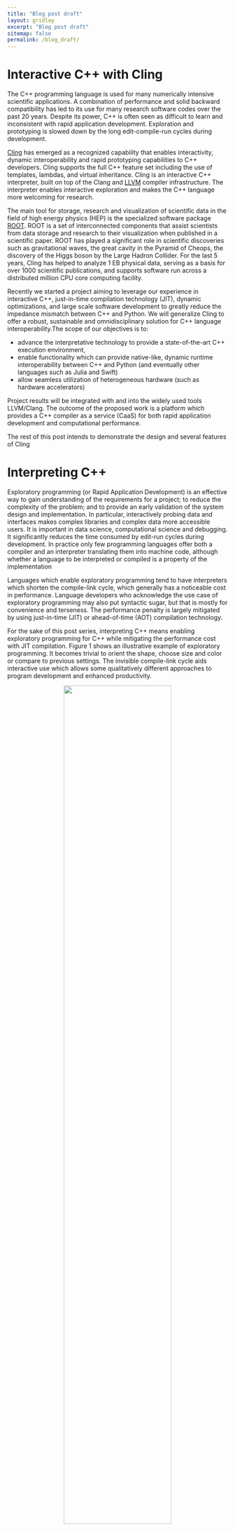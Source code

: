 ```yaml
---
title: "Blog post draft"
layout: gridlay
excerpt: "Blog post draft"
sitemap: false
permalink: /blog_draft/
---
```


<!-----
NEW: Check the "Suppress top comment" option to remove this info from the output.

Conversion time: 5.296 seconds.


Using this Markdown file:

1. Paste this output into your source file.
2. See the notes and action items below regarding this conversion run.
3. Check the rendered output (headings, lists, code blocks, tables) for proper
   formatting and use a linkchecker before you publish this page.

Conversion notes:

* Docs to Markdown version 1.0β29
* Thu Oct 29 2020 05:48:47 GMT-0700 (PDT)
* Source doc: Copy of Cling -- Beyond just Interpreting C++
* Tables are currently converted to HTML tables.
* This document has images: check for >>>>>  gd2md-html alert:  inline image link in generated source and store images to your server. NOTE: Images in exported zip file from Google Docs may not appear in  the same order as they do in your doc. Please check the images!


WARNING:
You have 12 H1 headings. You may want to use the "H1 -> H2" option to demote all headings by one level.

----->

# Interactive C++ with Cling

The C++ programming language is used for many numerically intensive scientific applications. A combination of performance and solid backward compatibility has led to its use for many research software codes over the past 20 years. Despite its power, C++ is often seen as difficult to learn and inconsistent with rapid application development. Exploration and prototyping is slowed down by the long edit-compile-run cycles during development.

[Cling](https://github.com/root-project/cling/) has emerged as a recognized capability that enables interactivity, dynamic interoperability and rapid prototyping capabilities to C++ developers. Cling supports the full C++ feature set including the use of templates, lambdas, and virtual inheritance. Cling is an interactive C++ interpreter, built on top of the Clang and [LLVM](llvm.org) compiler infrastructure. The interpreter enables interactive exploration and makes the C++ language more welcoming for research.

The main tool for storage, research and visualization of scientific data in the field of high energy physics (HEP) is the specialized software package [ROOT](root.cern/). ROOT is a set of interconnected components that assist scientists from data storage and research to their visualization when published in a scientific paper. ROOT has played a significant role in scientific discoveries such as gravitational waves, the great cavity in the Pyramid of Cheops, the discovery of the Higgs boson by the Large Hadron Collider. For the last 5 years, Cling has helped to analyze 1 EB physical data, serving as a basis for over 1000 scientific publications, and supports software run across a distributed million CPU core computing facility. 

Recently we started a project aiming to leverage our experience in interactive C++, just-in-time compilation technology (JIT), dynamic optimizations, and large scale software development to greatly reduce the impedance mismatch between C++ and Python. We will generalize Cling to offer a robust, sustainable and omnidisciplinary solution for C++ language interoperability.The scope of our objectives is to:



*   advance the interpretative technology to provide a state-of-the-art C++ execution environment,
*   enable functionality which can provide native-like, dynamic runtime interoperability between C++ and Python (and eventually other languages such as Julia and Swift)
*   allow seamless utilization of heterogeneous hardware (such as hardware accelerators)

Project results will be integrated with and into the widely used tools LLVM/Clang. The outcome of the proposed work is a platform which provides a C++ compiler as a service (CaaS) for both rapid application development and computational performance.

The rest of this post intends to demonstrate the design and several features of Cling 


# Interpreting C++

Exploratory programming (or Rapid Application Development) is an effective way to gain understanding of the requirements for a project; to reduce the complexity of the problem; and to provide an early validation of the system design and implementation. In particular, interactively probing data and interfaces makes complex libraries and complex data more accessible users. It is important in data science, computational science and debugging. It significantly reduces the time consumed by edit-run cycles during development. In practice only few programming languages offer both a compiler and an interpreter translating them into machine code, although whether a language to be interpreted or compiled is a property of the implementation

Languages which enable exploratory programming tend to have interpreters which shorten the compile-link cycle, which generally has a noticeable cost  in performance. Language developers who acknowledge the use case of exploratory programming may also put syntactic sugar, but that is mostly for convenience and terseness. The performance penalty is largely mitigated by using just-in-time (JIT) or ahead-of-time (AOT) compilation technology.

For the sake of this post series, interpreting C++ means enabling exploratory programming for C++ while mitigating the performance cost with JIT compilation. Figure 1 shows an illustrative example of exploratory programming. It becomes trivial to orient the shape, choose size and color or compare to previous settings. The invisible compile-link cycle aids interactive use which allows some qualitatively different approaches to program development and enhanced productivity.

<p align="center">
<img src="/images/blog/figure1.gif" width="70%"><br />

<!--- ![alt_text](/images/blog/figure1.gif "image_tooltip") --->


Figure 1. Interactive OpenGL Demo. </p>


## Design principles



*   Do not pay for what you do not use -- do not penalize users typing syntactically and semantically correct C++. This makes the implementability of error recovery much harder. The interactive C++ transformations are only done when necessary and can be disabled. 
*   Reuse Clang & LLVM at (almost) any cost -- reuse what is available in LLVM, exorbitantly. If a feature is not available, then try finding a minimalistic way to implement it and propose it for a review to the llvm community. Otherwise find the minimal patch, even at the cost of misusing API, which satisfies the requirements.
*   Continuous feature delivery -- focus on a minimal feature, its integration in the main use-case (ROOT), deployment in production, repeat. 
*   Library design -- allow to be used as a library from third party frameworks.
*   Learn and evolve -- experiment with user experience. There is no formal specification or consensus on overall user experience. Apply lessons learned from the legacy from CINT.


## Architecture

Cling accepts partial input and ensures that the compiler remains active. It includes an API providing access to the properties of recently compiled chunks of code that can be post-processed. Cling orchestrates the existing LLVM and Clang infrastructure following a data flow described in Figure 2.

<p align="center">
<img src="/images/blog/figure2.png" width="70%"><br />

Figure 2. Information flow in Cling </p>

The tool controls the input infrastructure by interactive prompt or by an interface allowing the incremental processing of input (➀). Then it sends the input to the underlying clang library for compilation (➁). Clang compiles the input, possibly wrapped into a function, into an AST (➂). When necessary the AST can be further transformed in order to attach specific behavior (➃). For example, reporting execution results, or other interpreter-related features. Once the high-level AST representation is ready, it is sent for lowering to an LLVM-specific assembly format, the LLVM IR (➄). The LLVM IR is the input format for LLVM’s just-in-time compilation infrastructure. Cling instructs the JIT to run specified functions ( ➅ ), translating them into machine code (MC) targeting the underlying device architecture (eg. Intel x86 or NVPTX) (➆,➇).

The C++ standard is developed towards compilers and does not cover interactive use well. Execution of statements on the global scope, reporting execution results, and entity redefinitions are the three most important features when it comes to user friendliness. Long running interpreter sessions are prone to typing errors and make flawless error recovery essential. More advanced use-cases require extra flexibility at runtime and lookup rules extensions aiding eval-style programming. Efficient watermark-based code removal is important when C++ is used as scripting language.


## Execution of statements

Cling processes C++ incrementally. Incremental input consists of one or multiple C++ statements. C++ does not allow expressions in the global scope.


```
[cling] std::vector<int> v = {1,2,3,4,5}; v[0]++;
[cling] std::cout << "v[0]=" << v[0] <<"\n";
v[0]=2
```


Instead, Cling moves each input into a unique wrapper function. Eg:


```
void __unique_1 () { std::vector<int> v = {1,2,3,4,5};v[0]++;; } // #1
void __unique_2 () { std::cout << "v[0]=" << v[0] <<"\n";; } // #2
```


After the clang AST is built, cling detects that wrapper #1 contains a declaration and moves the declaration's AST node to the global scope, such that `v` can be referenced by subsequent inputs. Wrapper #2 contains a statement and is executed as is. After transformations the example becomes:


```
std::vector<int> v = {1,2,3,4,5};
void __unique_1 () { v[0]++;; }
void __unique_2 () { std::cout << "v[0]=" << v[0] <<"\n";; }
```



## Reporting execution results

An integral part of interactivity is printing expression values. Typing printf each time is laborious and does not naturally include object type information. Instead, omitting the semicolon of the last statement of the input tells Cling to report the expression result. When wrapping the input, Cling textually attaches a semicolon to the end of it. If an execution report is requested the corresponding wrapper AST does not contain a _NullStmt_ (modelling extra semicolons).


```
[cling] std::vector<int> v = {1,2,3,4,5} // Note the missing semicolon
(std::vector<int> &) { 1, 2, 3, 4, 5 }
```


A transformation injects extra code depending on the properties of the particular entity such as if it is copyable, if it is a wrapper temporary or an array. Cling can report information about non-copyable or temporary objects by providing a ‘managed’ storage. The managed storage (_cling::Value_) is also used for exchanging values between interpreted and compiled code in embedded setup.


## Entity Redefinition

Variable redefinition is an important scripting feature. It is also essential for notebook-based C++ as each cell is a somewhat separate computation. 


```
[cling]$ #include <string>
[cling]$ std::string v
(std::string &) ""
[cling]$ #include <vector>
[cling]$ std::vector<int> v
input_line_7:2:19: error: redefinition of 'v' with a different type: 'std::vector<int>' vs 'std::string' (aka 'basic_string<char, char_traits<char>,
  	allocator<char> >')
 std::vector<int> v
              	^
input_line_4:2:14: note: previous definition is here
 std::string v
         	 ^
```


C++ does not support redefinitions of entities. Cling implements the feature using inline namespaces and rewires clang lookup rules to give higher priority to more recent declarations. The full description of this feature was published as a conference paper on CC 2020 (ACM conference on Compiler Construction). You can find the publication [here](https://doi.org/10.1145/3377555.3377901).


```
[cling]$ #include "cling/Interpreter/Interpreter.h"
[cling]$ gCling->allowRedefinition()
[cling]$ #include <vector>
[cling]$ std::vector<int> v
(std::vector<int> &) {}
[cling]$ #include <string>
[cling]$ std::string v
(std::string &) ""
```



## Invalid Code. Error Recovery

When used in interactive mode, invalid C++ does not terminate the session. Instead invalid code is discarded. Underlying clang keeps the invalid AST nodes in its internal data structures for better error diagnostics and recovery, expecting the process will end shortly after issuing the diagnostics. This particular example is more challenging because it first contains both valid and invalid constructs. The error recovery should undo a significant amount of changes in internal structures such as the name lookup and the AST. Cling is used in many high-performance environments; using checkpointing is not a viable option as it introduces overhead for correct code.


```
[cling]$ std::vector<int> v; v[0].error_here;
```


In order to handle the example, Cling models the incremental input into a _Transaction_. A transaction represents the delta of the changes of internal data structures of clang. Cling listens to events coming from various Clang callbacks such as declaration creation, deserialization and macro definition. This information is sufficient to undo the changes and continue with a valid state. The implementation is very intricate and in many cases requires extra work depending on the input declaration kinds.

Cling also protects against null pointer dereferences via a code transformation, avoiding a session crash.


```
[cling]$ int *p = nullptr; *p
input_line_3:2:21: warning: null passed to a callee that requires a non-null argument [-Wnonnull]
 int *p = nullptr; *p
                	  ^
[cling]$
```



## Code Removal

Incremental, interactive C++ assumes long lived sessions where not only syntax error can happen but also semantic ones. That poses one level of extra complexity if we want to re-execute the same code with minor adjustments.


```
[cling]$ .L Adder.h // #1, similar to #include "Adder.h"
[cling]$ Add(3, 1) // int Add(int a, int b) {return a - b; }
(int) 2
[cling]$ .U Adder.h // reverts the state prior to #1
[cling]$ .L Adder.h
[cling]$ Add(3, 1) // int Add(int a, int b) {return a + b; }
(int) 4
```


In the example, we include a header file with the _.L_ meta command; “uninclude” it with _.U_ and “reinclude” it with _.L_ to re-read the modified file. Unlike in the error recovery case, Cling cannot fence the machine code lowering infrastructure and needs to undo state changes in clang CodeGen and the llvm JIT and machine code infrastructure. The implementation of this feature requires expertise in a big portion of the LLVM toolchain.


# Conclusion

Cling has been one of the systems enabling interactive C++ for more than decade. Cling’s extensibility and fast prototyping features is of fundamental importance for researchers in  high-energy physics, and an enabler for many of the technologies that they rely on. Cling has several unique features tailored to the challenges which comes with incremental C++. The implementation of error recovery and code unloading still has rough edges and it is being improved constantly.

In the next blog post we will focus on interactive C++ for Data Science; Eval-Style Programming; Interactive CUDA; and C++ in notebooks.

You can find out more about our activities at https://root.cern and https://compiler-research.org


# Interactive C++ for Data Science

In our previous blog post “Interactive C++ with Cling” we mentioned that exploratory programming is an effective way to reduce the complexity of the problem. In particular, interactively probing data and interfaces makes complex libraries and complex data more accessible users.

The main tool for storage, research and visualization of scientific data in the field of high energy physics (HEP) is the specialized software package [ROOT](http://root.cern/). ROOT is a set of interconnected components that assist scientists from data storage and research to their visualization when published in a scientific paper. ROOT has played a significant role in scientific discoveries such as gravitational waves, the great cavity in the Pyramid of Cheops, the discovery of the Higgs boson by the Large Hadron Collider. For the last 5 years, Cling has helped to analyze 1 EB physical data, serving as a basis for over 1000 scientific publications, and supports software run across a distributed million CPU core computing facility.

ROOT uses Cling as a reflection information service for data serialization. The C++ objects are stored in a binary format, vertically. The content of a loaded data file is made available to the users and C++ objects become a first class citizen.

FIXME: Make a smoother transition

[Jupyter Notebook](https://jupyter-notebook.readthedocs.io/en/stable/notebook.html) became the standard way for data analysts to explore ideas. The notebook extends the console-based approach to interactive computing in a qualitatively new direction, providing a web-based application suitable for capturing the whole computation process: developing, documenting, and executing code, as well as communicating the results.

This rest of this blog post intends to demonstrate Cling’s features at scale; projects related to Cling; and show interactive C++/CUDA.


## Eval-style Programming

A Cling object can access itself through its runtime. The example creates a `cling::Value` to store the execution result of the incremented variable _i_. That mechanism can be used further to support dynamic scopes extending the name lookup at runtime.


```
[cling]$ int i = 1;
[cling]$ cling::Value V;
[cling]$ gCling->evaluate("++i", V);
[cling]$ ++i
(int) 3
[cling]$ V
(cling::Value &) boxes [(int) 2]
```


We use this in HEP to make it easy to inspect and use C++ objects stored by ROOT. Cling enables ROOT to inject available object names into the name lookup when a file is opened:


```
[root] ntuple->GetTitle()
error: use of undeclared identifier 'ntuple'
[root] TFile::Open("tutorials/hsimple.root"); ntuple->GetTitle() // #1
(const char *) "Demo ntuple"
[root] gFile->ls();
TFile**   	 tutorials/hsimple.root    Demo ROOT file with histograms
 TFile*   	 tutorials/hsimple.root    Demo ROOT file with histograms
  OBJ: TH1F    hpx    This is the px distribution : 0 at: 0x7fadbb84e390
  OBJ: TNtuple    ntuple    Demo ntuple : 0 at: 0x7fadbb93a890
  KEY: TH1F    hpx;1    This is the px distribution
  [...]
  KEY: TNtuple    ntuple;1    Demo ntuple
[root] hpx->Draw()
```


Figure 3. Interactive plot of the _px_ distribution read from a root file.

The ROOT framework injects additional names to the name lookup on two stages. First, it builds an invalid AST by marking the occurrence of _ntuple_ (#1), then it is transformed into <code>gCling->EvaluateT&lt;/*<strong>return</strong> type*/<strong>void</strong>>("ntuple->GetTitle()", <em>/*context*/</em>); </code>On the next stage, at runtime, ROOT opens the file, reads its preambule and injects the names via the external name lookup facility in clang. The transformation becomes more complex if <em>ntuple->GetTitle()</em> takes arguments. 


# C++ in Notebooks

**_Author: Sylvain Corlay, QuantStack_**

The Jupyter Notebook technology allows users to create and share documents that contain live code, equations, visualizations and narrative text. It enables data scientists to easily exchange ideas or collaborate by sharing their analyses in a straight-forward and reproducible way. Language agnosticism is a key design principle for the Jupyter project, and the Jupyter frontend communicates with the kernel (the part of the infrastructure that runs the code) through a well-specified protocol. Kernels have been developed for dozens of programming languages, such as R, Julia, Python, Fortran (through the LLVM-based LFortran project).

Jupyter's official C++ kernel relies on [Xeus](https://github.com/jupyter-xeus/xeus), a C++ implementation of the kernel protocol, and Cling. An advantage of using a reference implementation for the kernel protocol is that a lot of features come for free, such as rich mime type display, interactive widgets, auto-complete, and much more.

Rich mime-type rendering for user-defined types can be specified by providing an overload of mime_bundle_repr for the said type, which is picked up by argument dependent lookup.




![alt_text](/images/blog/figure3.png "image_tooltip")
 \
Inline rendering of images in JupyterLab for a user-defined image type.

Possibilities with rich mime type rendering are endless, such as rich display of dataframes with HTML tables, or even mime types that are rendered in the front-end with JavaScript extensions. 

Xeus-cling comes along with an implementation of the Jupyter widgets protocol which makes an advanced use of such rich mime type rendering and enables bidirectional communication with the backend.


![alt_text](/images/blog/figure4.png "image_tooltip")


Interactive widgets in the JupyterLab with the C++ kernel.

More complex widget libraries have been enabled through this framework like [xleaflet](https://github.com/jupyter-xeus/xleaflet).



![alt_text](/images/blog/figure5.gif "image_tooltip")


Interactive GIS in C++ in JupyterLab with xleaflet

Other features include rich HTML help for the standard library and third-party packages:





![alt_text](/images/blog/figure6.gif "image_tooltip")
 \
Accessing cppreference for std::vector from JupyterLab by typing `?std::vector`

The Xeus and Xeus-cling kernels were recently incorporated as subprojects to Jupyter, and are governed by its code of conduct and general governance.

Planned future developments for the xeus-cling kernel include



*   Adding support for the Jupyter console interface, through an implementation of the Jupyter “is_complete” message, currently lacking.
*   Adding support for cling “dot commands” as Jupyter magics.
*   Supporting the new debugger protocol that was recently added to the Jupyter kernel protocol, which will enable the use of the JupyterLab visual debugger with the C++ kernel.

Another tool that brings interactive plotting features to xeus-cling is _xvega_. Xvega, which is at an early stage of development, produces vega charts that can be displayed in the notebook.





![alt_text](/images/blog/figure7.png "image_tooltip")
 \
The xvega plotting library in the xeus-cling kernel


# CUDA C++

**_Author: Simeon Ehrig, HZDR_**

The Cling CUDA extension brings the workflows of interactive C++ to GPUs without losing performance and compatibility to existing software. To execute CUDA C++ Code, Cling activates an extension in the compiler frontend to understand the CUDA C++ dialect and creates a second compiler instance that compiles the code for the GPU.





![alt_text](/images/blog/figure8.png "image_tooltip")


Like the normal C++ mode, the CUDA C++ mode uses AST transformation to enable interactive CUDA C++ or special features as the Cling print system. In contrast to the normal Cling compiler pipeline used for the host code, the device compiler pipeline does not use all the transformations of the host pipeline. Therefore, the device pipeline has some special transformation.


```
[cling] #include <iostream>
[cling] #include <cublas_v2.h>
[cling] #pragma cling(load "libcublas.so") // link a shared library
// set parameters
// allocate memory
// ...
[cling] __global__ void init(float *matrix, int size){
[cling] ?   int x = blockIdx.x * blockDim.x + threadIdx.x;
[cling] ?   if (x < size)
[cling] ? 	matrix[x] = x;
[cling] ?   }
[cling]
[cling] // launching a function direct in the global space
[cling] init<<<blocks, threads>>>(d_A, dim*dim);
[cling] init<<<blocks, threads>>>(d_B, dim*dim);
[cling]
[cling] cublasSgemm(handle, CUBLAS_OP_N, CUBLAS_OP_N, dim, dim, dim, &alpha, d_A, dim, d_B, dim, &beta, d_C, dim);
[cling] cublasGetVector(dim*dim, sizeof(h_C[0]), d_C, 1, h_C, 1);
[cling] cudaGetLastError()
(cudaError_t) (cudaError::cudaSuccess) : (unsigned int) 0
```


Like the normal C++ mode, the CUDA mode can be used in a Jupyter Notebook.




![alt_text](/images/blog/figure9.png "image_tooltip")


A special property of Cling in CUDA mode is that the Cling application becomes a normal CUDA application at the time of the first CUDA API call. This enables the CUDA SDK with Cling. For example, you can use the CUDA profiler `nvprof ./cling -xcuda` to profile your interactive application.

Planned future developments for the CUDA mode include



*   Supporting of the complete current CUDA API
*   Redefining CUDA Kernels
*   Supporting other GPU SDK's like HIP (AMD) and SYCL (Intel)


# Conclusion

TODO:


# Cling -- Beyond just Interpreting C++


# Template Instantiation on Demand

Cling implements a facility, LookupHelper, takes a (perhaps qualified) C++ code and checks if a declaration with that qualified name already exists. For instance:


```
[cling] struct S{};
[cling] cling::LookupHelper& LH = gCling->getLookupHelper()
(cling::LookupHelper &) @0x7fcba3c0bfc0
[cling] auto D = LH.findScope("std::vector<S>",
				 cling::LookupHelper::DiagSetting::NoDiagnostics)
(const clang::Decl *) 0x1216bdcd8
[cling] D->getDeclKindName()
(const char *) "ClassTemplateSpecialization"
```


In the particular case, _findScope_ instantiates the template and returns its clang AST representation. Template instantiation on demand addresses the common library problem of template combinatorial explosion. Template instantiation on demand and conversion of textual qualified C++ names into entity meta information has proven to be a very powerful mechanism aiding data serialization and language interoperability.


# Language Interop on Demand

**_Author: Wim Lavrijsen, LBL_**

An example is cppyy ([https://cppyy.readthedocs.io/](https://cppyy.readthedocs.io/)), which provides automatic Python bindings, at run-time, to C++ code through Cling. Python is itself a dynamic language executed by an interpreter, thus making the interaction with C++ code more natural when intermediated by Cling. Examples include run-time template instantiations, function (pointer) callbacks, cross-language inheritance, automatic downcasting, and exception mapping. Many advanced C++ features such as placement new, multiple virtual inheritance, variadic templates, etc., etc., are naturally resolved by the LookupHelper.

cppyy achieves high performance through an all-lazy approach to run-time bindings construction and specializations of common cases through run-time reflection. As such, it has a much lower call overhead than e.g. pybind11, and looping over a std::vector through cppyy is faster than looping over a numpy array of the same type. Taking it a step further, its implementation for PyPy, a fully compatible Python interpreter sporting at tracing JIT (https://pypy.org), can in many cases provide native access to C++ code in PyPy’s JIT, including overload resolution and JIT hints that allow for aggressive optimizations.

Thanks to Cling’s run-time reflection, cppyy makes maintaining a large software stack simpler: except for cppyy's own python-interpreter binding, it does not have any compiled code that is Python-dependent. I.e., cppyy-based extension modules require no recompilation when switching Python versions (or even when switching between the CPython and PyPy interpreters, say).

cppyy is used in several large code bases in physics, chemistry, mathematics, and biology. It is readily installable through pip from PyPI ([https://pypi.org/project/cppyy/](https://pypi.org/project/cppyy/)) and through conda (https://anaconda.org/conda-forge/cppyy).


# Interpreter/Compiler as a Service

The design of Cling, just like Clang, allows it to be used as a library. In the next example we show how to incorporate libCling in a C++ program. Cling can be used on-demand, as a service, to compile, modify or describe C++ code. The example program shows several ways how compiled and interpreted C++ can interact:



*   _callCompiledFn_ --  The cling-demo.cpp defines an in global variable, _aGlobal_; a static float variable _anotherGlobal_; and its accessors. The _interp_ argument is an earlier created instance of the Cling interpreter. Just like in standard C++, it is sufficient to forward declare the compiled entities to the interpreter to be able to use them. Then the execution information from the different calls to _process_ is stored in a generic Cling _Value_ object which is used to exchange information between compiled and interpreted code.
*   _callInterpretedFn_ -- Complementing _callCompiledFn_, compiled code can call an interpreted function by asking Cling to form a function pointer from a given mangled name. Then the call uses the standard C++ syntax.
*   _modifyCompiledValue_ -- Cling has full understanding of C++ and thus we can support complex low-level operations on stack-allocated memory. In the example we ask the compiler for the memory address of the local variable _loc_ and ask the interpreter, at runtime, to square its value.

    ```
// cling-demo.cpp
// g++ ... cling-demo.cpp; ./cling-demo
#include <cling/Interpreter/Interpreter.h>
#include <cling/Interpreter/Value.h>
#include <cling/Utils/Casting.h>
#include <iostream>
#include <string>
#include <sstream>

/// Definitions of declarations injected also into cling.
/// NOTE: this could also stay in a header #included here and into cling, but
/// for the sake of simplicity we just redeclare them here.
int aGlobal = 42;
static float anotherGlobal = 3.141;
float getAnotherGlobal() { return anotherGlobal; }
void setAnotherGlobal(float val) { anotherGlobal = val; }

///\brief Call compiled functions from the interpreter.
void callCompiledFn(cling::Interpreter& interp) {
  // We could use a header, too...
  interp.declare("int aGlobal;\n"
                 "float getAnotherGlobal();\n"
                 "void setAnotherGlobal(float val);\n");

  cling::Value res; // Will hold the result of the expression evaluation.
  interp.process("aGlobal;", &res);
  std::cout << "aGlobal is " << res.getAs<long long>() << '\n';
  interp.process("getAnotherGlobal();", &res);
  std::cout << "getAnotherGlobal() returned " << res.getAs<float>() << '\n';

  setAnotherGlobal(1.); // We modify the compiled value,
  interp.process("getAnotherGlobal();", &res); // does the interpreter see it?
  std::cout << "getAnotherGlobal() returned " << res.getAs<float>() << '\n';

  // We modify using the interpreter, now the binary sees the new value.
  interp.process("setAnotherGlobal(7.777); getAnotherGlobal();");
  std::cout << "getAnotherGlobal() returned " << getAnotherGlobal() << '\n';
}

/// Call an interpreted function using its symbol address.
void callInterpretedFn(cling::Interpreter& interp) {
  // Declare a function to the interpreter. Make it extern "C" to remove
  // mangling from the game.
  interp.declare("extern \"C\" int plutification(int siss, int sat) "
             	"{ return siss * sat; }");
  void* addr = interp.getAddressOfGlobal("plutification");
  using func_t = int(int, int);
  func_t* pFunc = cling::utils::VoidToFunctionPtr<func_t*>(addr);
  std::cout << "7 * 8 = " << pFunc(7, 8) << '\n';
}

/// Pass a pointer into cling as a string.
void modifyCompiledValue(cling::Interpreter& interp) {
  int loc = 17; // The value that will be modified

  // Update the value of loc by passing it to the interpreter.
  std::ostringstream sstr;
  // on Windows, to prefix the hexadecimal value of a pointer with '0x',
  // one need to write: std::hex << std::showbase << (size_t)pointer
  sstr << "int& ref = *(int*)" << std::hex << std::showbase << (size_t)&loc << ';';
  sstr << "ref = ref * ref;";
  interp.process(sstr.str());
  std::cout << "The square of 17 is " << loc << '\n';
}

int main(int argc, const char* const* argv) {
  // Create the Interpreter. LLVMDIR is provided as -D during compilation.
  cling::Interpreter interp(argc, argv, LLVMDIR);

  callCompiledFn(interp);
  callInterpretedFn(interp);
  modifyCompiledValue(interp);

  return 0;
}
```



Output:


```
./cling-demo

aGlobal is 42
getAnotherGlobal() returned 3.141
getAnotherGlobal() returned 1
getAnotherGlobal() returned 7.777
7 * 8 = 56
The square of 17 is 289
```


Crossing the compiled-interpreted boundary relies on the stability of Clang’s application binary interface (ABI) logic. Over the years it has been very reliable for both Itanium and Windows however, Cling usually was among the first to discover ABI incompatibilities between GCC and Clang with respect to the Itanium ABI specification.


## Extensions

Just like Clang, Cling can be extended by plugins. The next example demonstrates embedded use of Cling’s extension for automatic differentiation, _Clad_. When creating the Cling instance we specify _-fplugin_ and the path to the plugin itself. Then we define a target function, _pow2_, and ask for its derivative with respect to its first argument.


```
#include <cling/Interpreter/Interpreter.h>
#include <cling/Interpreter/Value.h>

// Derivatives as a service.

void gimme_pow2dx(cling::Interpreter &interp) {
  // Definitions of declarations injected also into cling.
  interp.declare("double pow2(double x) { return x*x; }");
  interp.declare("#include <clad/Differentiator/Differentiator.h>");
  interp.declare("auto dfdx = clad::differentiate(pow2, 0);");

  cling::Value res; // Will hold the evaluation result.
  interp.process("dfdx.getFunctionPtr();", &res);

  using func_t = double(double);
  func_t* pFunc = res.getAs<func_t*>();
  printf("dfdx at 1 = %f\n", pFunc(1));
}

int main(int argc, const char* const* argv) {
 std::vector<const char*> argvExt(argv, argv+argc);
  argvExt.push_back("-fplugin=etc/cling/plugins/lib/clad.dylib");
  // Create cling. LLVMDIR is provided as -D during compilation.
  cling::Interpreter interp(argvExt.size(), &argvExt[0], LLVMDIR);
  gimme_pow2dx(interp);
  return 0;
}
```


Output:


```
./clad-demo
dfdx at 1 = 2.000000
```



# 


# C++ Modules in Interpretative Context

Initial design goal of C++ Modules feature is to enable scalable compilation for C/C++ code. As noted in the original ISOCPP [proposal](http://www.open-std.org/JTC1/SC22/WG21/docs/papers/2015/n4465.pdf), the feature targets improving the compilation model inherited from the C language. C compilation model introduces a notion of independent compilation. A program can consist of multiple independent compilations, _translation units_. Each translation unit is translated independently on the rest, with no knowledge of any details of the way it is used in the program. The communication between translation units is done via _name linkage_. A translation unit can reference, by name, entities defined elsewhere by qualifying them as _external_:


<table>
  <tr>
   <td><code><em>// A.cpp</em> \
<strong>int</strong> <strong>pow2</strong>(<strong>int</strong> x) { \
  <strong>return</strong> x * x; \
}</code>
   </td>
   <td><code><em>// B.cpp</em> \
<strong>extern</strong> <strong>int</strong> <strong>pow2</strong>(<strong>int</strong> x); \
<strong>int</strong> <strong>main</strong>() { \
  <strong>return</strong> pow2(42); \
}</code>
   </td>
  </tr>
</table>


A.cpp defines _pow2_ and B.cpp resolves _pow2_ via name linkage. 

The _linker_ resolves the communication problem between translation units. This brittle low level technology is the backbone of the C/C++ compilation model.

A common organization practice of C/C++ codebases is to declare names in _header files_. This can minimize the errors and give an illusion for uniform view of the declared entities in a program. From compilers' point of view, however, those files have to be textually expanded for each translation unit which includes them. This simple concept, served well for C/C++ for decades, has a few practical drawbacks. The textual expansion of invariant header files in the including translation unit causes significant increase of compile times and memory usage.

The linear compile times and memory usage is hardly a problem for the majority of the C++ codebases. It mostly results in longer build times and does not affect execution time. However, in interpretative C++ linear compile times affect performance and memory usage at runtime of the entire system. Efficient C++ modules implementation is essential for interpreted C++.

Auto Overlays

Performance comparison

TODO:


# In summary

Interactive C++ is popular in the data science domains but also gains popularity in other domains. Cling has been one of the systems enabling interactive C++ for more than decade. Cling’s extensibility and fast prototyping features is of fundamental importance for High Energy Physics and an enabler for many of the technologies it relies on.

Recently we started looking into opportunities to make big portions of the generic Cling-related infrastructure to the wider LLVM community.


# Acknowledgements

The author would like to thank David Lange, Axel Naumann, Sylvain Corlay, Wim Lavrijsen, Simeon Ehrig, Richard Smith, Alexander Penev, Martin Vassilev, Xavier Valls Pla who contributed to early versions of this post.
